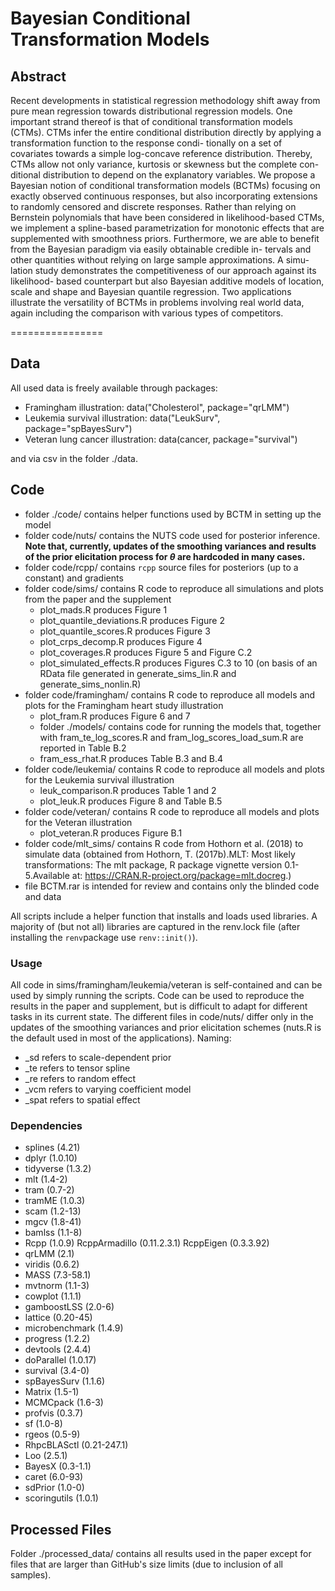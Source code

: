Bayesian Conditional Transformation Models
================

## Abstract
Recent developments in statistical regression methodology shift away from pure mean
regression towards distributional regression models. One important strand thereof is
that of conditional transformation models (CTMs). CTMs infer the entire conditional
distribution directly by applying a transformation function to the response condi-
tionally on a set of covariates towards a simple log-concave reference distribution.
Thereby, CTMs allow not only variance, kurtosis or skewness but the complete con-
ditional distribution to depend on the explanatory variables. We propose a Bayesian
notion of conditional transformation models (BCTMs) focusing on exactly observed
continuous responses, but also incorporating extensions to randomly censored and
discrete responses. Rather than relying on Bernstein polynomials that have been
considered in likelihood-based CTMs, we implement a spline-based parametrization
for monotonic effects that are supplemented with smoothness priors. Furthermore,
we are able to benefit from the Bayesian paradigm via easily obtainable credible in-
tervals and other quantities without relying on large sample approximations. A simu-
lation study demonstrates the competitiveness of our approach against its likelihood-
based counterpart but also Bayesian additive models of location, scale and shape and
Bayesian quantile regression. Two applications illustrate the versatility of BCTMs
in problems involving real world data, again including the comparison with various
types of competitors.

================

## Data
All used data is freely available through packages:

- Framingham illustration: data("Cholesterol", package="qrLMM")
- Leukemia survival illustration: data("LeukSurv", package="spBayesSurv")
- Veteran lung cancer illustration: data(cancer, package="survival")

and via csv in the folder ./data.


## Code
- folder ./code/ contains helper functions used by BCTM in setting up the model
- folder code/nuts/ contains the NUTS code used for posterior inference. **Note that, currently, updates of the smoothing variances and results of the prior elicitation process for $\theta$ are hardcoded in many cases.**
- folder code/rcpp/ contains `rcpp` source files for posteriors (up to a constant) and gradients
- folder code/sims/ contains R code to reproduce all simulations and plots from the paper and the supplement
  - plot_mads.R produces Figure 1
  - plot_quantile_deviations.R produces Figure 2
  - plot_quantile_scores.R produces Figure 3
  - plot_crps_decomp.R produces Figure 4
  - plot_coverages.R produces Figure 5 and Figure C.2
  - plot_simulated_effects.R produces Figures C.3 to 10
  (on basis of an RData file generated in generate_sims_lin.R and generate_sims_nonlin.R)
- folder code/framingham/ contains R code to reproduce all models and plots for the Framingham heart study illustration
  - plot_fram.R produces Figure 6 and 7
  - folder ./models/ contains code for running the models that, together with fram_te_log_scores.R and fram_log_scores_load_sum.R  are reported in Table B.2
  - fram_ess_rhat.R produces Table B.3 and B.4
- folder code/leukemia/ contains R code to reproduce all models and plots for the Leukemia survival illustration
  - leuk_comparison.R produces Table 1 and 2
  - plot_leuk.R produces Figure 8 and Table B.5
- folder code/veteran/ contains R code to reproduce all models and plots for the Veteran illustration
  - plot_veteran.R produces Figure B.1
- folder code/mlt_sims/ contains R code from Hothorn et al. (2018) to simulate data (obtained from Hothorn, T. (2017b).MLT: Most likely transformations: The mlt package, R package vignette version 0.1-5.Available at: https://CRAN.R-project.org/package=mlt.docreg.)
- file BCTM.rar is intended for review and contains only the blinded code and data

All scripts include a helper function that installs and loads used libraries. A majority of (but not all) libraries are captured in the renv.lock file (after installing the `renv`package use `renv::init()`).

### Usage
All code in sims/framingham/leukemia/veteran is self-contained and can be used by simply running the scripts. Code can be used to reproduce the results in the paper and supplement, but is difficult to adapt for different tasks in its current state. The different files in code/nuts/ differ only in the updates of the smoothing variances and prior elicitation schemes (nuts.R is the default used in most of the applications).
Naming:

- _sd refers to scale-dependent prior
- _te refers to tensor spline
- _re refers to random effect
- _vcm refers to varying coefficient model
- _spat refers to spatial effect

### Dependencies
- splines (4.21)
- dplyr (1.0.10)
- tidyverse (1.3.2)
- mlt (1.4-2)
- tram (0.7-2)
- tramME (1.0.3)
- scam (1.2-13)
- mgcv (1.8-41)
- bamlss (1.1-8)
- Rcpp (1.0.9) RcppArmadillo (0.11.2.3.1) RcppEigen (0.3.3.92)
- qrLMM (2.1)
- viridis (0.6.2)
- MASS (7.3-58.1)
- mvtnorm (1.1-3)
- cowplot  (1.1.1)
- gamboostLSS (2.0-6)
- lattice (0.20-45)
- microbenchmark (1.4.9)
- progress (1.2.2)
- devtools (2.4.4)
- doParallel (1.0.17)
- survival (3.4-0)
- spBayesSurv (1.1.6)
- Matrix (1.5-1)
- MCMCpack (1.6-3)
- profvis (0.3.7)
- sf (1.0-8)
- rgeos (0.5-9)
- RhpcBLASctl (0.21-247.1)
- Loo (2.5.1)
- BayesX (0.3-1.1)
- caret (6.0-93)
- sdPrior (1.0-0)   
- scoringutils (1.0.1)


## Processed Files
Folder ./processed_data/ contains all results used in the paper except for files that are larger than GitHub's size limits (due to inclusion of all samples).
